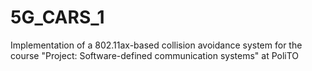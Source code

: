 # 5G_CARS_1
Implementation of a 802.11ax-based collision avoidance system for the course "Project: Software-defined communication systems" at PoliTO
